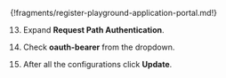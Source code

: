 {!fragments/register-playground-application-portal.md!}

13. Expand **Request Path Authentication**.

14. Check **oauth-bearer** from the dropdown. 

15. After all the configurations click **Update**.